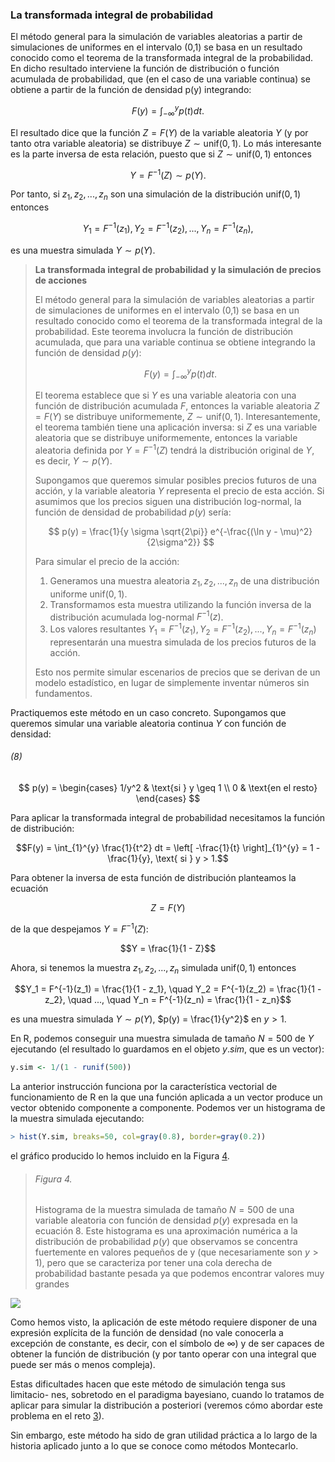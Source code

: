 ### La transformada integral de probabilidad

El método general para la simulación de variables aleatorias a partir de simulaciones de uniformes en el intervalo (0,1) se basa en un resultado conocido como el teorema de la transformada integral de la probabilidad. En dicho resultado interviene la función de distribución o función acumulada de probabilidad, que (en el caso de una variable continua) se obtiene a partir de la función de densidad p(y) integrando:

$$F(y) = \int_{-\infty}^{y} p(t) dt.$$

El resultado dice que la función $Z = F(Y)$ de la variable aleatoria $Y$ (y por tanto otra variable aleatoria) se distribuye $Z \sim \text{unif}(0,1)$. Lo más interesante es la parte inversa de esta relación, puesto que si $Z \sim \text{unif}(0,1)$ entonces

$$Y = F^{-1}(Z) \sim p(Y).$$

Por tanto, si $z_1,z_2,...,z_n$ son una simulación de la distribución $\text{unif}(0,1)$ entonces

$$Y_1 = F^{-1}(z_1), Y_2 = F^{-1}(z_2), ... , Y_n = F^{-1}(z_n),$$

es una muestra simulada $Y \sim p(Y)$.

> **La transformada integral de probabilidad y la simulación de precios de acciones**
>
>El método general para la simulación de variables aleatorias a partir de simulaciones de uniformes en el intervalo (0,1) se basa en un resultado conocido como el teorema de la transformada integral de la probabilidad. Este teorema involucra la función de distribución acumulada, que para una variable continua se obtiene integrando la función de densidad $p(y)$:
>
>$$
>F(y) = \int_{-\infty}^{y} p(t) dt.
>$$
>
>El teorema establece que si $Y$ es una variable aleatoria con una función de distribución acumulada $F$, entonces la variable aleatoria $Z = F(Y)$ se distribuye uniformemente, $Z \sim \text{unif}(0,1)$. Interesantemente, el teorema también tiene una aplicación inversa: si $Z$ es una variable aleatoria que se distribuye uniformemente, entonces la variable aleatoria definida por $Y = F^{-1}(Z)$ tendrá la distribución original de $Y$, es decir, $Y \sim p(Y)$.
>
>Supongamos que queremos simular posibles precios futuros de una acción, y la variable aleatoria $Y$ representa el precio de esta acción. Si asumimos que los precios siguen una distribución log-normal, la función de densidad de probabilidad $p(y)$ sería:
>
>$$
>p(y) = \frac{1}{y \sigma \sqrt{2\pi}} e^{-\frac{(\ln y - \mu)^2}{2\sigma^2}}
>$$
>
>Para simular el precio de la acción:
>
>1. Generamos una muestra aleatoria $z_1, z_2, ..., z_n$ de una distribución uniforme $\text{unif}(0,1)$.
>2. Transformamos esta muestra utilizando la función inversa de la distribución acumulada log-normal $F^{-1}(z)$.
>3. Los valores resultantes $Y_1 = F^{-1}(z_1), Y_2 = F^{-1}(z_2), ..., Y_n = F^{-1}(z_n)$ representarán una muestra simulada de los precios futuros de la acción.
>
>Esto nos permite simular escenarios de precios que se derivan de un modelo estadístico, en lugar de simplemente inventar números sin fundamentos.


Practiquemos este método en un caso concreto. Supongamos que queremos simular una variable aleatoria continua $Y$ con función de densidad:

###### (8)

$$
p(y) = \begin{cases} 
1/y^2 & \text{si } y \geq 1 \\
0 & \text{en el resto}
\end{cases}
$$

Para aplicar la transformada integral de probabilidad necesitamos la función de distribución:

$$F(y) = \int_{1}^{y} \frac{1}{t^2} dt = \left[ -\frac{1}{t} \right]_{1}^{y} = 1 - \frac{1}{y}, \text{ si } y > 1.$$

Para obtener la inversa de esta función de distribución planteamos la ecuación

$$Z = F(Y)$$

de la que despejamos $Y = F^{-1}(Z):$

$$Y = \frac{1}{1 - Z}$$

Ahora, si tenemos la muestra $z_1,z_2,...,z_n$ simulada $\text{unif}(0,1)$ entonces

$$Y_1 = F^{-1}(z_1) = \frac{1}{1 - z_1}, \quad Y_2 = F^{-1}(z_2) = \frac{1}{1 - z_2}, \quad ..., \quad Y_n = F^{-1}(z_n) = \frac{1}{1 - z_n}$$

es una muestra simulada $Y \sim p(Y)$, $p(y) = \frac{1}{y^2}$ en $y > 1$.

En R, podemos conseguir una muestra simulada de tamaño $N = 500$ de $Y$ ejecutando (el resultado lo guardamos en el objeto $y.sim$, que es un vector):

```r
y.sim <- 1/(1 - runif(500))
```

La anterior instrucción funciona por la característica vectorial de funcionamiento de R en la que una función aplicada a un vector produce un vector obtenido componente a componente. Podemos ver un histograma de la muestra simulada ejecutando:

```r
> hist(Y.sim, breaks=50, col=gray(0.8), border=gray(0.2))
```

el gráfico producido lo hemos incluido en la Figura [4]().

> ###### Figura 4.  
> Histograma de la muestra simulada de tamaño $N = 500$ de una variable aleatoria con función de densidad $p(y)$ expresada en la ecuación 8. Este histograma es una aproximación numérica a la distribución de probabilidad $p(y)$ que observamos se concentra fuertemente en valores pequeños de y (que necesariamente son $y > 1$), pero que se caracteriza por tener una cola derecha de probabilidad bastante pesada ya que podemos encontrar valores muy grandes


![](../img/6.png)

Como hemos visto, la aplicación de este método requiere disponer de una expresión explícita de la función de densidad (no vale conocerla a excepción de constante, es decir, con el símbolo de $\infty$) y de ser capaces de obtener la función de distribución (y por tanto operar con una integral que puede ser más o menos compleja).

Estas dificultades hacen que este método de simulación tenga sus limitacio- nes, sobretodo en el paradigma bayesiano, cuando lo tratamos de aplicar para simular la distribución a posteriori (veremos cómo abordar este problema en el reto [3]()).

Sin embargo, este método ha sido de gran utilidad práctica a lo largo de la historia aplicado junto a lo que se conoce como métodos Montecarlo.

